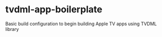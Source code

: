 # tvdml-app-boilerplate
Basic build configuration to begin building Apple TV apps using TVDML library
